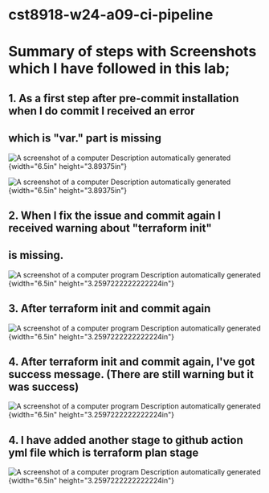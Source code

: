 # cst8918-w24-a09-ci-pipeline


# Summary of steps with Screenshots which I have followed in this lab;


## 1.  As a first step after pre-commit installation when I do commit I received an error
##       which is "var." part is missing

![A screenshot of a computer Description automatically
generated](./Screenshots/1.png){width="6.5in" height="3.89375in"}

![A screenshot of a computer Description automatically
generated](./Screenshots/1a.png){width="6.5in" height="3.89375in"}

## 2.  When I fix the issue and commit again I received warning about "terraform init" 
##     is missing.

![A screenshot of a computer program Description automatically
generated](./Screenshots/2.png){width="6.5in"
height="3.2597222222222224in"}

## 3.  After terraform init and commit again

![A screenshot of a computer program Description automatically
generated](./Screenshots/3.png){width="6.5in"
height="3.2597222222222224in"}

## 4.  After terraform init and commit again, I've got success message. (There are still warning but it was success)

![A screenshot of a computer program Description automatically
generated](./Screenshots/4.png){width="6.5in"
height="3.2597222222222224in"}

## 4.  I have added another stage to github action yml file which is terraform plan stage

![A screenshot of a computer program Description automatically
generated](./Screenshots/5.png){width="6.5in"
height="3.2597222222222224in"}